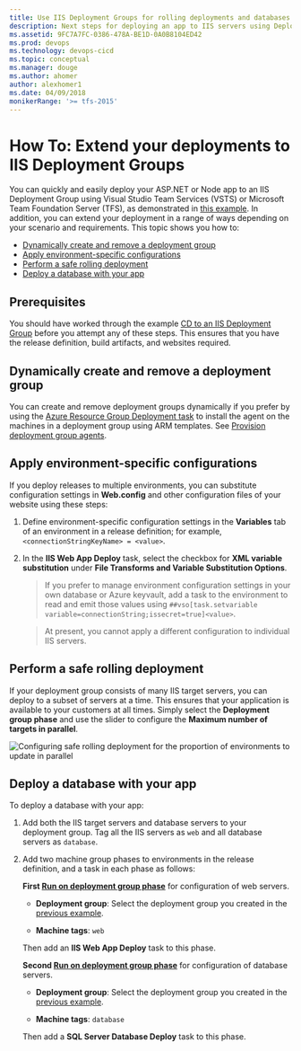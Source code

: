 ```yaml
---
title: Use IIS Deployment Groups for rolling deployments and databases
description: Next steps for deploying an app to IIS servers using Deployment Groups
ms.assetid: 9FC7A7FC-0386-478A-BE1D-0A0B8104ED42
ms.prod: devops
ms.technology: devops-cicd
ms.topic: conceptual
ms.manager: douge
ms.author: ahomer
author: alexhomer1
ms.date: 04/09/2018
monikerRange: '>= tfs-2015'
---
```


# How To: Extend your deployments to IIS Deployment Groups

You can quickly and easily deploy your ASP.NET or Node app to an IIS Deployment Group using
Visual Studio Team Services (VSTS) or Microsoft Team Foundation Server (TFS),
as demonstrated in [this example](deploy-webdeploy-iis-deploygroups.md).
In addition, you can extend your deployment in a range of ways
depending on your scenario and requirements. This topic shows you how to:

* [Dynamically create and remove a deployment group](#depgroup)
* [Apply environment-specific configurations](#envirconfig)
* [Perform a safe rolling deployment](#rolling)
* [Deploy a database with your app](#database)

## Prerequisites

You should have worked through the example [CD to an IIS Deployment Group](deploy-webdeploy-iis-deploygroups.md) before you attempt any of these steps.
This ensures that you have the release definition, build artifacts, and websites required.

<a name="depgroup"></a>
## Dynamically create and remove a deployment group

You can create and remove deployment groups dynamically if you prefer by using
the [Azure Resource Group Deployment task](https://aka.ms/argtaskreadme)
to install the agent on the machines in a deployment group using ARM templates.
See [Provision deployment group agents](../../concepts/definitions/release/deployment-groups/howto-provision-deployment-group-agents.md).  

<a name="envirconfig"></a>
## Apply environment-specific configurations

If you deploy releases to multiple environments, you can substitute configuration settings in **Web.config** and other configuration files of your website using these steps:

1. Define environment-specific configuration settings in the **Variables** tab of an environment in a release definition; for example,
   `<connectionStringKeyName> = <value>`.

1. In the **IIS Web App Deploy** task, select the checkbox for **XML variable substitution** under **File Transforms and Variable Substitution Options**.

   > If you prefer to manage environment configuration settings in
   your own database or Azure keyvault, add a task to the environment to read and emit those values using
   `##vso[task.setvariable variable=connectionString;issecret=true]<value>`.

   > At present, you cannot apply a different configuration to individual IIS servers.

<a name="rolling"></a>
## Perform a safe rolling deployment

If your deployment group consists of many IIS target servers, you can deploy to a subset of servers at a time.
This ensures that your application is available to your customers at all times.
Simply select the **Deployment group phase** and use the slider to configure the **Maximum number of targets in parallel**.

![Configuring safe rolling deployment for the proportion of environments to update in parallel](_img/howto-webdeploy-iis-deploygroups/safe-rolling-deployment.png)

<a name="database"></a>
## Deploy a database with your app

To deploy a database with your app:

1. Add both the IIS target servers and database servers to your deployment group.
   Tag all the IIS servers as `web` and all database servers as `database`.

1. Add two machine group phases to environments in the release definition, and a task in each phase as follows:

   **First [Run on deployment group phase](../../concepts/process/phases.md)** for configuration of web servers.
   
   - **Deployment group**: Select the deployment group you created in the [previous example](deploy-webdeploy-iis-deploygroups.md).
   
   - **Machine tags**: `web`<p />
   
   Then add an **IIS Web App Deploy** task to this phase.
   
   **Second [Run on deployment group phase](../../concepts/process/phases.md)** for configuration of database servers.
   
   - **Deployment group**: Select the deployment group you created in the [previous example](deploy-webdeploy-iis-deploygroups.md).
   
   - **Machine tags**: `database`<p />
   
   Then add a **SQL Server Database Deploy** task to this phase.
